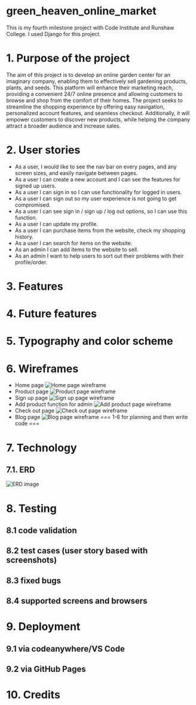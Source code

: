 # green_heaven_online_market
This is my fourth milestone project with Code Institute and Runshaw College. I used Django for this project.
# 1. Purpose of the project
The aim of this project is to develop an online garden center for an imaginary company, enabling them to effectively sell gardening products, plants, and seeds. This platform will enhance their marketing reach, providing a convenient 24/7 online presence and allowing customers to browse and shop from the comfort of their homes. The project seeks to streamline the shopping experience by offering easy navigation, personalized account features, and seamless checkout. Additionally, it will empower customers to discover new products, while helping the company attract a broader audience and increase sales.
# 2. User stories
- As a user, I would like to see the nav bar on every pages, and any screen sizes, and easily navigate between pages.
- As a user I can create a new account and I can see the features for signed up users.
- As a user I can sign in so I can use functionality for logged in users.
- As a user I can sign out so my user experience is not going to get compromised.
- As a user I can see sign in / sign up / log out options, so I can use this function.
- As a user I can update my profile.
- As a user I can purchase items from the website, check my shopping history.
- As a user I can search for items on the website.
- As an admin I can add items to the website to sell.
- As an admin I want to help users to sort out their problems with their profile/order.
# 3. Features
# 4. Future features
# 5. Typography and color scheme
# 6. Wireframes
- Home page
![Home page wireframe](media/Home%20page.png)
- Product page
![Product page wireframe](media/Product%20page.png)
- Sign up page
![Sign up page wireframe](media/Sign%20up%20page.png)
- Add product function for admin
![Add product page wireframe](media/Add%20Product%20page.png)
- Check out page
![Check out page wireframe](media/Check%20out%20page.png)
- Blog page
![Blog page wireframe](media/Blog%20page.png)
=== 1-6 for planning and then write code ===
# 7. Technology
## 7.1. ERD
![ERD image](media/Database%20ER%20diagram%20(crow's%20foot).png)
# 8. Testing
   ## 8.1 code validation
   ## 8.2 test cases (user story based with screenshots)
   ## 8.3 fixed bugs
   ## 8.4 supported screens and browsers
# 9. Deployment
   ## 9.1 via codeanywhere/VS Code
   ## 9.2 via GitHub Pages
# 10. Credits
